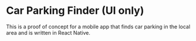 # Car Parking Finder (UI only)

This is a proof of concept for a mobile app that finds car parking in the local area and is written in React Native.
